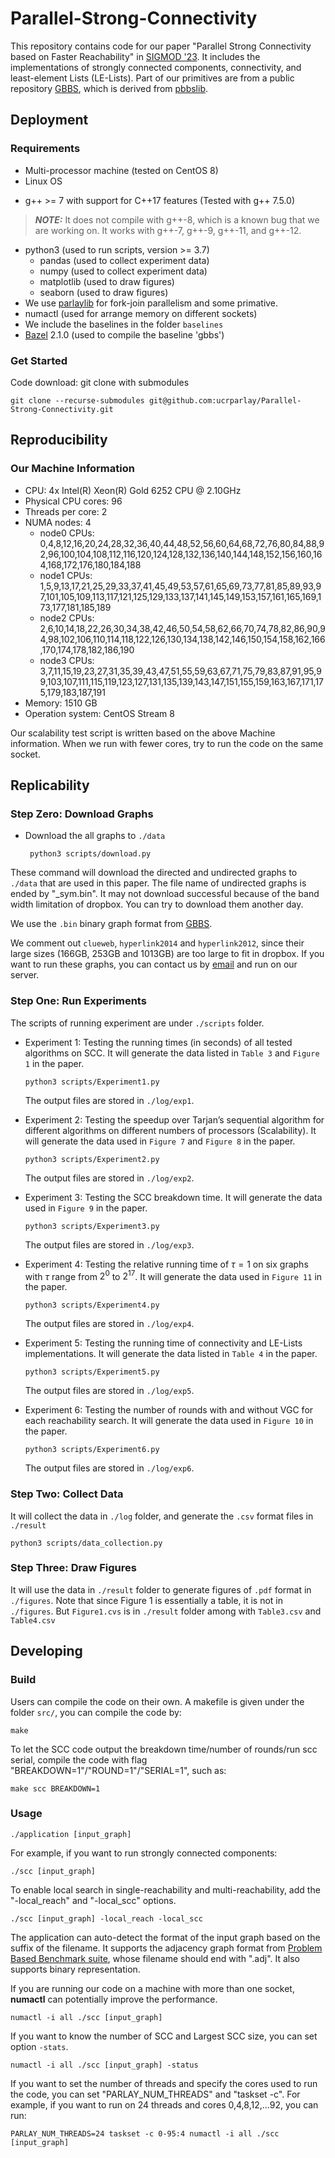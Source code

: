 Parallel-Strong-Connectivity 
====================== 
This repository contains code for our paper "Parallel Strong Connectivity based on Faster Reachability" in [SIGMOD '23](https://dl.acm.org/doi/10.1145/3589259). It includes the implementations of strongly connected components, connectivity, and least-element Lists (LE-Lists). Part of our primitives are from a public repository [GBBS](https://github.com/ParAlg/gbbs), which is derived from [pbbslib](https://github.com/cmuparlay/pbbslib).  




## Deployment

### Requirements 

- Multi-processor machine (tested on CentOS 8)
- Linux OS

* g++ &gt;= 7 with support for C++17 features (Tested with g++ 7.5.0)

> **_NOTE:_**  It does not compile with g++-8, which is a known bug that we are working on. It works with g++-7, g++-9, g++-11, and g++-12.  

- python3 (used to run scripts, version >= 3.7)
  - pandas (used to collect experiment data)
  - numpy (used to collect experiment data)
  - matplotlib (used to draw figures)
  - seaborn (used to draw figures) 
- We use [parlaylib](https://github.com/cmuparlay/parlaylib) for fork-join parallelism and some primative.
- numactl (used for arrange memory on different sockets)
- We include the baselines in the folder `baselines`
- [Bazel](https://bazel.build/install) 2.1.0 (used to compile the baseline 'gbbs')
### Get Started

Code download: git clone with submodules

```
git clone --recurse-submodules git@github.com:ucrparlay/Parallel-Strong-Connectivity.git
```
<!-- 
We provide 3 small directed graphs as examples. They are located in `./data/directed`. Run the following commands to check if the deployment was successful:

```
make -j
python3 scripts/test.py
``` -->
<!-- For ClueWeb, it is too large to fit in dropbox. You can find it at [Web Data Commons](http://webdatacommons.org/hyperlinkgraph/). -->


## Reproducibility

### Our Machine Information
- CPU: 4x Intel(R) Xeon(R) Gold 6252 CPU @ 2.10GHz
- Physical CPU cores: 96
- Threads per core: 2
- NUMA nodes: 4
  - node0 CPUs: 0,4,8,12,16,20,24,28,32,36,40,44,48,52,56,60,64,68,72,76,80,84,88,92,96,100,104,108,112,116,120,124,128,132,136,140,144,148,152,156,160,164,168,172,176,180,184,188
  - node1 CPUs: 1,5,9,13,17,21,25,29,33,37,41,45,49,53,57,61,65,69,73,77,81,85,89,93,97,101,105,109,113,117,121,125,129,133,137,141,145,149,153,157,161,165,169,173,177,181,185,189
  - node2 CPUs: 2,6,10,14,18,22,26,30,34,38,42,46,50,54,58,62,66,70,74,78,82,86,90,94,98,102,106,110,114,118,122,126,130,134,138,142,146,150,154,158,162,166,170,174,178,182,186,190
  - node3 CPUs: 3,7,11,15,19,23,27,31,35,39,43,47,51,55,59,63,67,71,75,79,83,87,91,95,99,103,107,111,115,119,123,127,131,135,139,143,147,151,155,159,163,167,171,175,179,183,187,191
- Memory: 1510 GB
- Operation system: CentOS Stream 8

Our scalability test script is written based on the above Machine information. When we run with fewer cores, try to run the code on the same socket.

## Replicability
### Step Zero: Download Graphs
- Download the all graphs to `./data`

  ``` python3 scripts/download.py```

These command will download the directed and undirected graphs to `./data` that are used in this paper. The file name of undirected graphs is ended by "_sym.bin". It may not download successful because of the band width limitation of dropbox. You can try to download them another day.

<!-- You can also download graphs manually from this link [google drive](https://drive.google.com/drive/folders/1ZuhfaLmdL-EyOiWYqZGD1rOy_oSFRWe4?usp=sharing). -->

We use the `.bin` binary graph format from [GBBS](https://github.com/ParAlg/gbbs).

We comment out `clueweb`, `hyperlink2014` and `hyperlink2012`, since their large sizes (166GB, 253GB and 1013GB) are too large to fit in dropbox. If you want to run these graphs, you can contact us by [email](lwang323@ucr.edu) and run on our server. 


### Step One: Run Experiments
The scripts of running experiment are under `./scripts` folder.
- Experiment 1: Testing the running times (in seconds) of all tested algorithms on SCC. It will generate the data listed in `Table 3` and `Figure 1` in the paper.

  ``` python3 scripts/Experiment1.py ```
  
  The output files are stored in `./log/exp1`.
- Experiment 2: Testing the speedup over Tarjan’s sequential algorithm for different
algorithms on different numbers of processors (Scalability). It will generate the data used in `Figure 7` and `Figure 8` in the paper. 

  ```python3 scripts/Experiment2.py```

  The output files are stored in `./log/exp2`.
- Experiment 3: Testing the SCC breakdown time. It will generate the data used in `Figure 9` in the paper.

  ```python3 scripts/Experiment3.py```

  The output files are stored in `./log/exp3`.
- Experiment 4: Testing the relative running time of $\tau=1$ on six graphs with $\tau$ range from $2^0$ to $2^{17}$. It will generate the data used in `Figure 11` in the paper.

  ```python3 scripts/Experiment4.py```
  
  The output files are stored in `./log/exp4`.
- Experiment 5:  Testing the running time of connectivity and LE-Lists implementations. It will generate the data listed in `Table 4` in the paper.

  ```python3 scripts/Experiment5.py```

  The output files are stored in `./log/exp5`.
- Experiment 6: Testing the number of rounds with and without VGC for each reachability search. It will generate the data used in `Figure 10` in the paper.

  ```python3 scripts/Experiment6.py```

  The output files are stored in `./log/exp6`.

### Step Two: Collect Data
It will collect the data in `./log` folder, and generate the `.csv` format files in `./result`

```python3 scripts/data_collection.py```


### Step Three: Draw Figures
It will use the data in `./result` folder to generate figures of `.pdf` format in `./figures`.
Note that since Figure 1 is essentially a table, it is not in `./figures`. But `Figure1.cvs` is in `./result` folder among with `Table3.csv` and `Table4.csv`



## Developing
### Build
Users can compile the code on their own. A makefile is given under the folder ``src/``, you can compile the code by:  
```shell
make 
```
To let the SCC code output the breakdown time/number of rounds/run scc serial, compile the code with flag "BREAKDOWN=1"/"ROUND=1"/"SERIAL=1", such as:
```shell 
make scc BREAKDOWN=1
``` 
### Usage
```shell
./application [input_graph]  
```
For example, if you want to run strongly connected components: 
```shell
./scc [input_graph]  
```
To enable local search in single-reachability and multi-reachability, add the "-local\_reach" and "-local\_scc" options.

```shell
./scc [input_graph] -local_reach -local_scc  
```

The application can auto-detect the format of the input graph based on the suffix of the filename. It supports the adjacency graph format from [Problem Based Benchmark suite](http://www.cs.cmu.edu/~pbbs/benchmarks/graphIO.html), whose filename should end with ".adj". It also supports binary representation. 

If you are running our code on a machine with more than one socket, **numactl** can potentially improve the performance.  
```shell
numactl -i all ./scc [input_graph]  
```

If you want to know the number of SCC and Largest SCC size, you can set option `-stats`.
```shell
numactl -i all ./scc [input_graph] -status
```

If you want to set the number of threads and specify the cores used to run the code, you can set "PARLAY_NUM_THREADS" and "taskset -c". For example, if you want to run on 24 threads and cores 0,4,8,12,...92, you can run:
```shell
PARLAY_NUM_THREADS=24 taskset -c 0-95:4 numactl -i all ./scc [input_graph]
```
